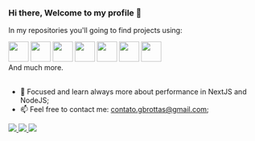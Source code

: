 ### Hi there, Welcome to my profile 👋
  In my repositories you'll going to find projects using: <br/> 
  <div>
  <img src="https://cdn.jsdelivr.net/gh/devicons/devicon/icons/javascript/javascript-original.svg" width="40px" />
  <img src="https://cdn.jsdelivr.net/gh/devicons/devicon/icons/typescript/typescript-original.svg"  width="40px" />
  <img src="https://cdn.jsdelivr.net/gh/devicons/devicon/icons/react/react-original.svg" width="40px" />
  <img src="https://cdn.jsdelivr.net/gh/devicons/devicon/icons/nextjs/nextjs-original-wordmark.svg" width="40px" />
  <img src="https://cdn.jsdelivr.net/gh/devicons/devicon/icons/nodejs/nodejs-original.svg" width="40px" />
  <img src="https://cdn.jsdelivr.net/gh/devicons/devicon/icons/postgresql/postgresql-original.svg" width="40px" />
  <img src="https://cdn.jsdelivr.net/gh/devicons/devicon/icons/mongodb/mongodb-original.svg" width="40px" />
  </div>
  And much more.<br/> <br/> 

- 🔭 Focused and learn always more about performance in NextJS and NodeJS; 
- 📫 Feel free to contact me: contato.gbrottas@gmail.com;

<div>
  <a href="https://www.linkedin.com/in/gabriel-brotas" target="_blank" rel="nofollow"><img src="https://img.shields.io/badge/LinkedIn-0077B5?style=for-the-badge&logo=linkedin&logoColor=white" target="_blank" /> </a>
   <a href="https://www.youtube.com/channel/UCAyvO0YTENk1_CuH8I050Rw" target="_blank" rel="nofollow"><img src="https://img.shields.io/badge/YouTube-FF0000?style=for-the-badge&logo=youtube&logoColor=white" target="_blank" /> </a>
   <a href="https://www.instagram.com/gbrottas/" target="_blank" rel="nofollow"><img src="https://img.shields.io/badge/Instagram-E4405F?style=for-the-badge&logo=instagram&logoColor=white" target="_blank" /> </a>
</div
